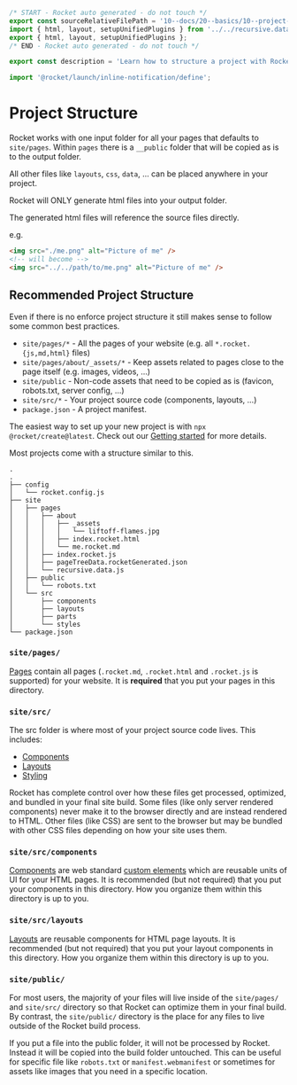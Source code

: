 ```js server
/* START - Rocket auto generated - do not touch */
export const sourceRelativeFilePath = '10--docs/20--basics/10--project-structure.rocket.md';
import { html, layout, setupUnifiedPlugins } from '../../recursive.data.js';
export { html, layout, setupUnifiedPlugins };
/* END - Rocket auto generated - do not touch */

export const description = 'Learn how to structure a project with Rocket.';

import '@rocket/launch/inline-notification/define';
```

# Project Structure

Rocket works with one input folder for all your pages that defaults to `site/pages`.
Within `pages` there is a `__public` folder that will be copied as is to the output folder.

All other files like `layouts`, `css`, `data`, ... can be placed anywhere in your project.

<inline-notification>

Rocket will ONLY generate html files into your output folder.

</inline-notification>

The generated html files will reference the source files directly.

e.g.

```html
<img src="./me.png" alt="Picture of me" />
<!-- will become -->
<img src="../../path/to/me.png" alt="Picture of me" />
```

## Recommended Project Structure

Even if there is no enforce project structure it still makes sense to follow some common best practices.

- `site/pages/*` - All the pages of your website (e.g. all `*.rocket.{js,md,html}` files)
- `site/pages/about/_assets/*` - Keep assets related to pages close to the page itself (e.g. images, videos, ...)
- `site/public` - Non-code assets that need to be copied as is (favicon, robots.txt, server config, ...)
- `site/src/*` - Your project source code (components, layouts, ...)
- `package.json` - A project manifest.

The easiest way to set up your new project is with `npx @rocket/create@latest`. Check out our [Getting started](../10--first-pages/10--getting-started.rocket.md) for more details.

Most projects come with a structure similar to this.

```
.
.
├── config
│   └── rocket.config.js
├── site
│   ├── pages
│   │   ├── about
│   │   │   ├── _assets
│   │   │   │   └── liftoff-flames.jpg
│   │   │   ├── index.rocket.html
│   │   │   └── me.rocket.md
│   │   ├── index.rocket.js
│   │   ├── pageTreeData.rocketGenerated.json
│   │   └── recursive.data.js
│   ├── public
│   │   └── robots.txt
│   └── src
│       ├── components
│       ├── layouts
│       ├── parts
│       └── styles
└── package.json
```

### `site/pages/`

[Pages](./20--pages.rocket.md) contain all pages (`.rocket.md`, `.rocket.html` and `.rocket.js` is supported) for your website. It is **required** that you put your pages in this directory.

### `site/src/`

The src folder is where most of your project source code lives. This includes:

- [Components](./30--components.rocket.md)
- [Layouts](./40--layouts.rocket.md)
- [Styling](/en/guides/styling)

Rocket has complete control over how these files get processed, optimized, and bundled in your final site build. Some files (like only server rendered components) never make it to the browser directly and are instead rendered to HTML. Other files (like CSS) are sent to the browser but may be bundled with other CSS files depending on how your site uses them.

### `site/src/components`

[Components](./30--components.rocket.md) are web standard [custom elements](https://developer.mozilla.org/en-US/docs/Web/Web_Components/Using_custom_elements) which are reusable units of UI for your HTML pages. It is recommended (but not required) that you put your components in this directory. How you organize them within this directory is up to you.

### `site/src/layouts`

[Layouts](./40--layouts.rocket.md) are reusable components for HTML page layouts. It is recommended (but not required) that you put your layout components in this directory. How you organize them within this directory is up to you.

### `site/public/`

For most users, the majority of your files will live inside of the `site/pages/` and `site/src/` directory so that Rocket can optimize them in your final build. By contrast, the `site/public/` directory is the place for any files to live outside of the Rocket build process.

If you put a file into the public folder, it will not be processed by Rocket. Instead it will be copied into the build folder untouched. This can be useful for specific file like `robots.txt` or `manifest.webmanifest` or sometimes for assets like images that you need in a specific location.
